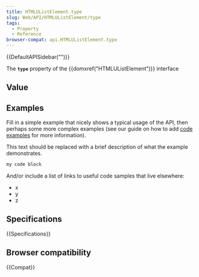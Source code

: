 ```yaml
---
title: HTMLUListElement.type
slug: Web/API/HTMLUListElement/type
tags:
  - Property
  - Reference
browser-compat: api.HTMLUListElement.type
---
```

{{DefaultAPISidebar("")}}

The **`type`** property of the {{domxref("HTMLUListElement")}} interface 

## Value



## Examples

Fill in a simple example that nicely shows a typical usage of the API, then perhaps some more complex examples (see our guide on how to add [code examples](/en-US/docs/MDN/Contribute/Structures/Code_examples) for more information).

This text should be replaced with a brief description of what the example demonstrates.

```js
my code block
```

And/or include a list of links to useful code samples that live elsewhere:

*   x
*   y
*   z

## Specifications

{{Specifications}}

## Browser compatibility

{{Compat}}


